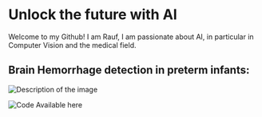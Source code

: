 # Unlock the future with AI
Welcome to my Github! I am Rauf, I am passionate about AI, in particular in Computer Vision and the medical field.

## Brain Hemorrhage detection in preterm infants:
<img src="https://www.vejthani.com/wp-content/uploads/2023/08/Brian1-1200x628-1.png" alt="Description of the image">

![Code Available here]( https://github.com/RaufHood/Brain-hemorrhage-predictor)

